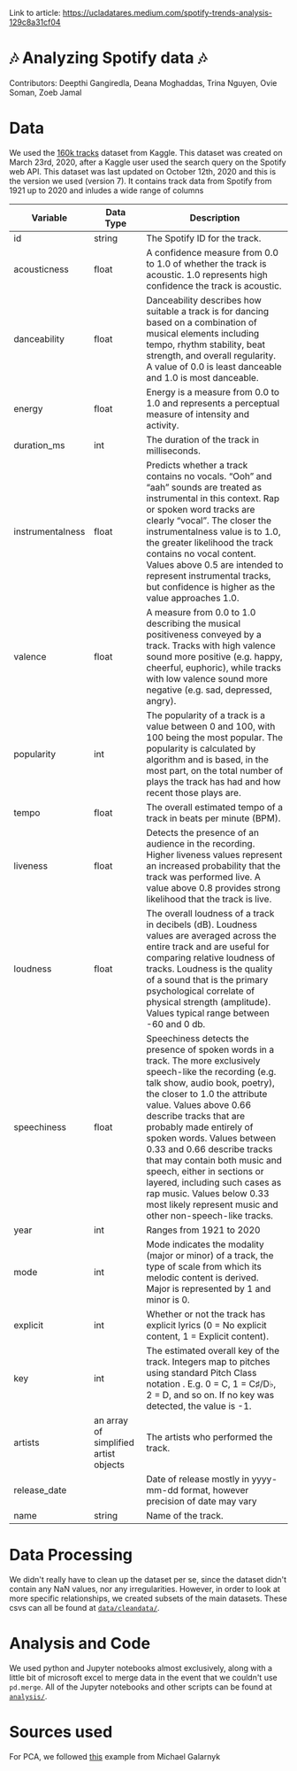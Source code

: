 Link to article: https://ucladatares.medium.com/spotify-trends-analysis-129c8a31cf04
# :notes: Analyzing Spotify data :notes:

Contributors: Deepthi Gangiredla, Deana Moghaddas, Trina Nguyen, Ovie Soman, Zoeb Jamal

# Data
We used the [160k tracks](https://www.kaggle.com/yamaerenay/spotify-dataset-19212020-160k-tracks) dataset from Kaggle. This dataset was created on March 23rd, 2020, after a Kaggle user used the search query on the Spotify web API. This dataset was last updated on October 12th, 2020 and this is the version we used (version 7). It contains track data from Spotify from 1921 up to 2020 and inludes a wide range of columns

Variable | Data Type | Description
---------|-----------|------------
id | string | The Spotify ID for the track.
acousticness | float | A confidence measure from 0.0 to 1.0 of whether the track is acoustic. 1.0 represents high confidence the track is acoustic.
danceability | float | Danceability describes how suitable a track is for dancing based on a combination of musical elements including tempo, rhythm stability, beat strength, and overall regularity. A value of 0.0 is least danceable and 1.0 is most danceable.
energy | float | Energy is a measure from 0.0 to 1.0 and represents a perceptual measure of intensity and activity.
duration_ms | int | The duration of the track in milliseconds.
instrumentalness | float | Predicts whether a track contains no vocals. “Ooh” and “aah” sounds are treated as instrumental in this context. Rap or spoken word tracks are clearly “vocal”. The closer the instrumentalness value is to 1.0, the greater likelihood the track contains no vocal content. Values above 0.5 are intended to represent instrumental tracks, but confidence is higher as the value approaches 1.0.
valence | float | A measure from 0.0 to 1.0 describing the musical positiveness conveyed by a track. Tracks with high valence sound more positive (e.g. happy, cheerful, euphoric), while tracks with low valence sound more negative (e.g. sad, depressed, angry).
popularity | int | The popularity of a track is a value between 0 and 100, with 100 being the most popular. The popularity is calculated by algorithm and is based, in the most part, on the total number of plays the track has had and how recent those plays are.
tempo | float | The overall estimated tempo of a track in beats per minute (BPM).
liveness | float | Detects the presence of an audience in the recording. Higher liveness values represent an increased probability that the track was performed live. A value above 0.8 provides strong likelihood that the track is live.
loudness | float | The overall loudness of a track in decibels (dB). Loudness values are averaged across the entire track and are useful for comparing relative loudness of tracks. Loudness is the quality of a sound that is the primary psychological correlate of physical strength (amplitude). Values typical range between -60 and 0 db. 
speechiness | float | Speechiness detects the presence of spoken words in a track. The more exclusively speech-like the recording (e.g. talk show, audio book, poetry), the closer to 1.0 the attribute value. Values above 0.66 describe tracks that are probably made entirely of spoken words. Values between 0.33 and 0.66 describe tracks that may contain both music and speech, either in sections or layered, including such cases as rap music. Values below 0.33 most likely represent music and other non-speech-like tracks.
year | int | Ranges from 1921 to 2020
mode | int | Mode indicates the modality (major or minor) of a track, the type of scale from which its melodic content is derived. Major is represented by 1 and minor is 0.
explicit | int | Whether or not the track has explicit lyrics (0 = No explicit content, 1 = Explicit content).
key | int | The estimated overall key of the track. Integers map to pitches using standard Pitch Class notation . E.g. 0 = C, 1 = C♯/D♭, 2 = D, and so on. If no key was detected, the value is -1.
artists | an array of simplified artist objects | The artists who performed the track.
release_date |  | Date of release mostly in yyyy-mm-dd format, however precision of date may vary
name | string | Name of the track.

# Data Processing
We didn't really have to clean up the dataset per se, since the dataset didn't contain any NaN values, nor any irregularities. However, in order to look at more specific relationships, we created subsets of the main datasets. These csvs can all be found at [```data/cleandata/```](https://github.com/datares/TeamPink/tree/main/data/cleandata). 

# Analysis and Code
We used python and Jupyter notebooks almost exclusively, along with a little bit of microsoft excel to merge data in the event that we couldn't use ```pd.merge```. All of the Jupyter notebooks and other scripts can be found at [```analysis/```](https://github.com/datares/TeamPink/tree/main/analysis).

# Sources used
For PCA, we followed [this](https://github.com/mGalarnyk/Python_Tutorials/blob/master/Sklearn/PCA/PCA_Data_Visualization_Iris_Dataset_Blog.ipynb) example from Michael Galarnyk

